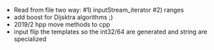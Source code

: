 
* Read from file two way: #1) inputStream_iterator #2) ranges
* add boost for Dijsktra algorithms ;)
* 2019/2 hpp move methods to cpp
* input flip the templates so the int32/64 are generated and string are specialized
